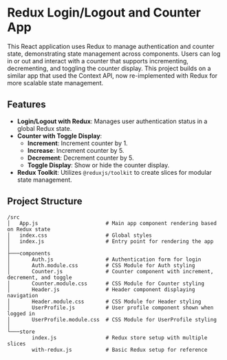 # Redux Login/Logout and Counter App

This React application uses Redux to manage authentication and counter state, demonstrating state management across components. Users can log in or out and interact with a counter that supports incrementing, decrementing, and toggling the counter display. This project builds on a similar app that used the Context API, now re-implemented with Redux for more scalable state management.

## Features

- **Login/Logout with Redux**: Manages user authentication status in a global Redux state.
- **Counter with Toggle Display**:
  - **Increment**: Increment counter by 1.
  - **Increase**: Increment counter by 5.
  - **Decrement**: Decrement counter by 5.
  - **Toggle Display**: Show or hide the counter display.
- **Redux Toolkit**: Utilizes `@reduxjs/toolkit` to create slices for modular state management.

## Project Structure

```plaintext
/src
│   App.js                      # Main app component rendering based on Redux state
│   index.css                   # Global styles
│   index.js                    # Entry point for rendering the app
│   
├───components
│       Auth.js                 # Authentication form for login
│       Auth.module.css         # CSS Module for Auth styling
│       Counter.js              # Counter component with increment, decrement, and toggle
│       Counter.module.css      # CSS Module for Counter styling
│       Header.js               # Header component displaying navigation
│       Header.module.css       # CSS Module for Header styling
│       UserProfile.js          # User profile component shown when logged in
│       UserProfile.module.css  # CSS Module for UserProfile styling
│
└───store
        index.js                # Redux store setup with multiple slices
        with-redux.js           # Basic Redux setup for reference
